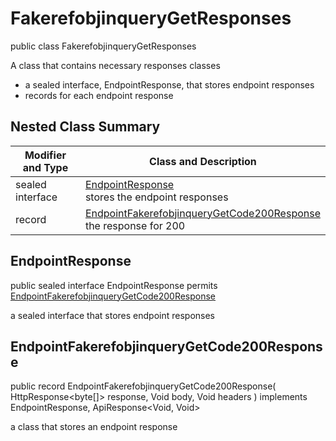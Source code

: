 # FakerefobjinqueryGetResponses

public class FakerefobjinqueryGetResponses

A class that contains necessary responses classes
- a sealed interface, EndpointResponse, that stores endpoint responses
- records for each endpoint response

## Nested Class Summary
| Modifier and Type | Class and Description |
| ----------------- | --------------------- |
| sealed interface | [EndpointResponse](#endpointresponse)<br> stores the endpoint responses |
| record | [EndpointFakerefobjinqueryGetCode200Response](#endpointfakerefobjinquerygetcode200response)<br> the response for 200 |

## EndpointResponse
public sealed interface EndpointResponse permits<br>
[EndpointFakerefobjinqueryGetCode200Response](#endpointfakerefobjinquerygetcode200response)

a sealed interface that stores endpoint responses

## EndpointFakerefobjinqueryGetCode200Response
public record EndpointFakerefobjinqueryGetCode200Response(
    HttpResponse<byte[]> response,
    Void body,
    Void headers
) implements EndpointResponse, ApiResponse<Void, Void><br>

a class that stores an endpoint response

